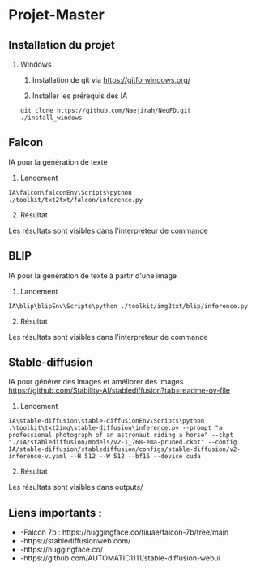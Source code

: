 # Projet-Master

## Installation du projet

1. Windows

    1. Installation de git via https://gitforwindows.org/

    2. Installer les prérequis des IA
    ```commandline
    git clone https://github.com/Naejirah/NeoFD.git
    ./install_windows
    ``` 

## Falcon

IA pour la génération de texte

1. Lancement
```commandline
IA\falcon\falconEnv\Scripts\python ./toolkit/txt2txt/falcon/inference.py
``` 

2. Résultat

Les résultats sont visibles dans l'interpréteur de commande

## BLIP

IA pour la génération de texte à partir d'une image

1. Lancement
```commandline
IA\blip\blipEnv\Scripts\python ./toolkit/img2txt/blip/inference.py
``` 

2. Résultat

Les résultats sont visibles dans l'interpréteur de commande


## Stable-diffusion

IA pour générer des images et améliorer des images
https://github.com/Stability-AI/stablediffusion?tab=readme-ov-file

1. Lancement
```commandline
IA\stable-diffusion\stable-diffusionEnv\Scripts\python .\toolkit\txt2img\stable-diffusion\inference.py --prompt "a professional photograph of an astronaut riding a horse" --ckpt "./IA/stablediffusion/models/v2-1_768-ema-pruned.ckpt" --config IA/stable-diffusion/stablediffusion/configs/stable-diffusion/v2-inference-v.yaml --H 512 --W 512 --bf16 --device cuda
``` 

2. Résultat

Les résultats sont visibles dans outputs/

## Liens importants :
<ul>
  <li>-Falcon 7b : https://huggingface.co/tiiuae/falcon-7b/tree/main</li>
  <li>-https://stablediffusionweb.com/</li>
  <li>-https://huggingface.co/</li>
  <li>-https://github.com/AUTOMATIC1111/stable-diffusion-webui</li>
</ul>
